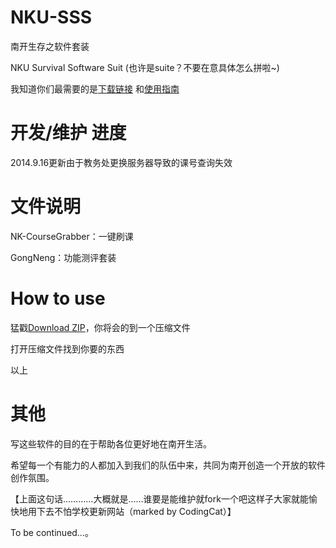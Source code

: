 NKU-SSS
=======
南开生存之软件套装

NKU Survival Software Suit (也许是suite？不要在意具体怎么拼啦~)

我知道你们最需要的是[下载链接](https://github.com/NKUCodingCat/NKU-SSS/archive/master.zip) 和[使用指南](https://github.com/NKUCodingCat/NKU-SSS/wiki)

开发/维护 进度
=========
2014.9.16更新由于教务处更换服务器导致的课号查询失效

文件说明
=======
NK-CourseGrabber：一键刷课

GongNeng：功能测评套装

How to use
========
猛戳[Download ZIP](https://github.com/NKUCodingCat/NKU-SSS/archive/master.zip)，你将会的到一个压缩文件

打开压缩文件找到你要的东西

以上

其他
=======
写这些软件的目的在于帮助各位更好地在南开生活。

希望每一个有能力的人都加入到我们的队伍中来，共同为南开创造一个开放的软件创作氛围。

【上面这句话…………大概就是……谁要是能维护就fork一个吧这样子大家就能愉快地用下去不怕学校更新网站（marked by CodingCat）】

To be continued…。

